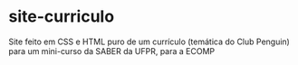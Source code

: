 # site-curriculo
Site feito em CSS e HTML puro de um currículo (temática do Club Penguin) para um mini-curso da SABER da UFPR, para a ECOMP
